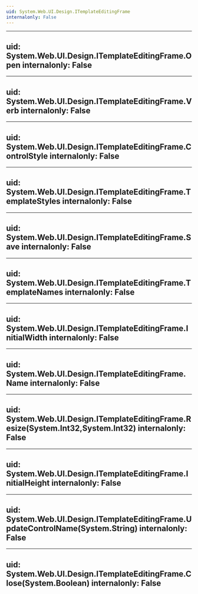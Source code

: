 ```yaml
---
uid: System.Web.UI.Design.ITemplateEditingFrame
internalonly: False
---
```


---
uid: System.Web.UI.Design.ITemplateEditingFrame.Open
internalonly: False
---

---
uid: System.Web.UI.Design.ITemplateEditingFrame.Verb
internalonly: False
---

---
uid: System.Web.UI.Design.ITemplateEditingFrame.ControlStyle
internalonly: False
---

---
uid: System.Web.UI.Design.ITemplateEditingFrame.TemplateStyles
internalonly: False
---

---
uid: System.Web.UI.Design.ITemplateEditingFrame.Save
internalonly: False
---

---
uid: System.Web.UI.Design.ITemplateEditingFrame.TemplateNames
internalonly: False
---

---
uid: System.Web.UI.Design.ITemplateEditingFrame.InitialWidth
internalonly: False
---

---
uid: System.Web.UI.Design.ITemplateEditingFrame.Name
internalonly: False
---

---
uid: System.Web.UI.Design.ITemplateEditingFrame.Resize(System.Int32,System.Int32)
internalonly: False
---

---
uid: System.Web.UI.Design.ITemplateEditingFrame.InitialHeight
internalonly: False
---

---
uid: System.Web.UI.Design.ITemplateEditingFrame.UpdateControlName(System.String)
internalonly: False
---

---
uid: System.Web.UI.Design.ITemplateEditingFrame.Close(System.Boolean)
internalonly: False
---
